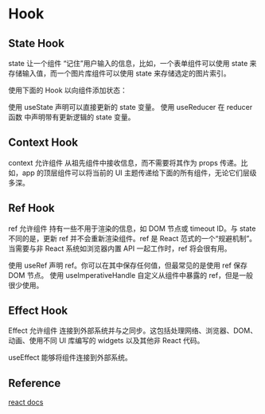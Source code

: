 # Hook

## State Hook

state 让一个组件 “记住”用户输入的信息，比如，一个表单组件可以使用 state 来存储输入值，而一个图片库组件可以使用 state 来存储选定的图片索引。

使用下面的 Hook 以向组件添加状态：

使用 useState 声明可以直接更新的 state 变量。
使用 useReducer 在 reducer 函数 中声明带有更新逻辑的 state 变量。

## Context Hook

context 允许组件 从祖先组件中接收信息，而不需要将其作为 props 传递。比如，app 的顶层组件可以将当前的 UI 主题传递给下面的所有组件，无论它们层级多深。

## Ref Hook

ref 允许组件 持有一些不用于渲染的信息，如 DOM 节点或 timeout ID。与 state 不同的是，更新 ref 并不会重新渲染组件。ref 是 React 范式的一个“规避机制”。当需要与非 React 系统如浏览器内置 API 一起工作时，ref 将会很有用。

使用 useRef 声明 ref。你可以在其中保存任何值，但最常见的是使用 ref 保存 DOM 节点。
使用 useImperativeHandle 自定义从组件中暴露的 ref，但是一般很少使用。

## Effect Hook

Effect 允许组件 连接到外部系统并与之同步。这包括处理网络、浏览器、DOM、动画、使用不同 UI 库编写的 widgets 以及其他非 React 代码。

useEffect 能够将组件连接到外部系统。

## Reference

[react docs](https://zh-hans.react.dev/reference/react)
